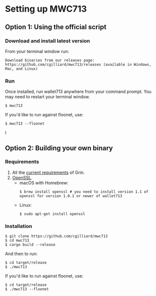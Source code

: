 # Setting up MWC713

## Option 1: Using the official script

### Download and install latest version
From your terminal window run:
```
Download binaries from our releases page: https://github.com/cgilliard/mwc713/releases (available in Windows, Mac, and Linux)
```

### Run

Once installed, run wallet713 anywhere from your command prompt. You may need to restart your terminal window.
```
$ mwc713
```

If you'd like to run against floonet, use:
```
$ mwc713 --floonet
```
I

## Option 2: Building your own binary

### Requirements
1. All the [current requirements](https://github.com/mimblewimble/grin/blob/master/doc/build.md#requirements) of Grin.
1. [OpenSSL](https://www.openssl.org).
   * macOS with Homebrew:
      ```
      $ brew install openssl # you need to install version 1.1 of openssl for version 1.0.1 or newer of wallet713
      ``` 
   * Linux:
      ```
      $ sudo apt-get install openssl
      ```

### Installation

```
$ git clone https://github.com/cgilliard/mwc713
$ cd mwc713
$ cargo build --release
```
And then to run:
```
$ cd target/release
$ ./mwc713
```

If you'd like to run against floonet, use:
```
$ cd target/release
$ ./mwc713 --floonet
```
